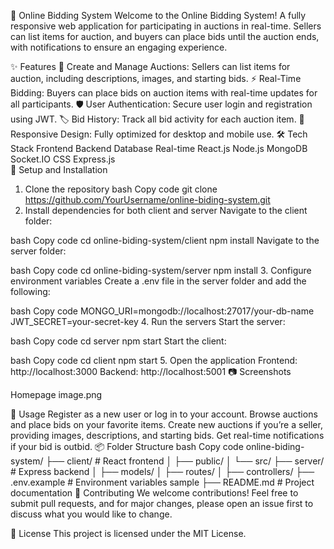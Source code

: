 🛒 Online Bidding System
Welcome to the Online Bidding System! A fully responsive web application for participating in auctions in real-time. Sellers can list items for auction, and buyers can place bids until the auction ends, with notifications to ensure an engaging experience.

✨ Features
📅 Create and Manage Auctions: Sellers can list items for auction, including descriptions, images, and starting bids.
⚡ Real-Time Bidding: Buyers can place bids on auction items with real-time updates for all participants.
🛡️ User Authentication: Secure user login and registration using JWT.
🏷️ Bid History: Track all bid activity for each auction item.
📱 Responsive Design: Fully optimized for desktop and mobile use.
🛠️ Tech Stack
Frontend	Backend	Database	Real-time
React.js	Node.js	MongoDB	Socket.IO
CSS	Express.js		
🚀 Setup and Installation
1. Clone the repository
bash
Copy code
git clone https://github.com/YourUsername/online-biding-system.git
2. Install dependencies for both client and server
Navigate to the client folder:

bash
Copy code
cd online-biding-system/client
npm install
Navigate to the server folder:

bash
Copy code
cd online-biding-system/server
npm install
3. Configure environment variables
Create a .env file in the server folder and add the following:

bash
Copy code
MONGO_URI=mongodb://localhost:27017/your-db-name
JWT_SECRET=your-secret-key
4. Run the servers
Start the server:

bash
Copy code
cd server
npm start
Start the client:

bash
Copy code
cd client
npm start
5. Open the application
Frontend: http://localhost:3000
Backend: http://localhost:5001
📷 Screenshots

Homepage
image.png

📝 Usage
Register as a new user or log in to your account.
Browse auctions and place bids on your favorite items.
Create new auctions if you’re a seller, providing images, descriptions, and starting bids.
Get real-time notifications if your bid is outbid.
📦 Folder Structure
bash
Copy code
online-biding-system/
├── client/          # React frontend
│   ├── public/
│   └── src/
├── server/          # Express backend
│   ├── models/
│   ├── routes/
│   ├── controllers/
├── .env.example     # Environment variables sample
├── README.md        # Project documentation
🤝 Contributing
We welcome contributions! Feel free to submit pull requests, and for major changes, please open an issue first to discuss what you would like to change.

📄 License
This project is licensed under the MIT License.